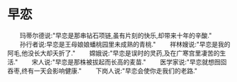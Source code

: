 # 早恋
　　玛蒂尔德说:"早恋是那串钻石项链,虽有片刻的快乐,却带来十年的辛酸." 
　　孙行者说:早恋是王母娘娘蟠桃园里未成熟的青桃." 
　　祥林嫂说:"早恋是我的阿毛,他没长大却夭折了." 
　　嫦娥说:"早恋是误时的灵药,及在广寒宫里凄苦的生活." 
　　宋人说:"早恋是那株被拔起而长高的麦苗." 
　　医学家说:"早恋就想囫囵吞枣,终有一天会影响健康." 
　　下岗人说:"早恋会使你走我们的老路."
 